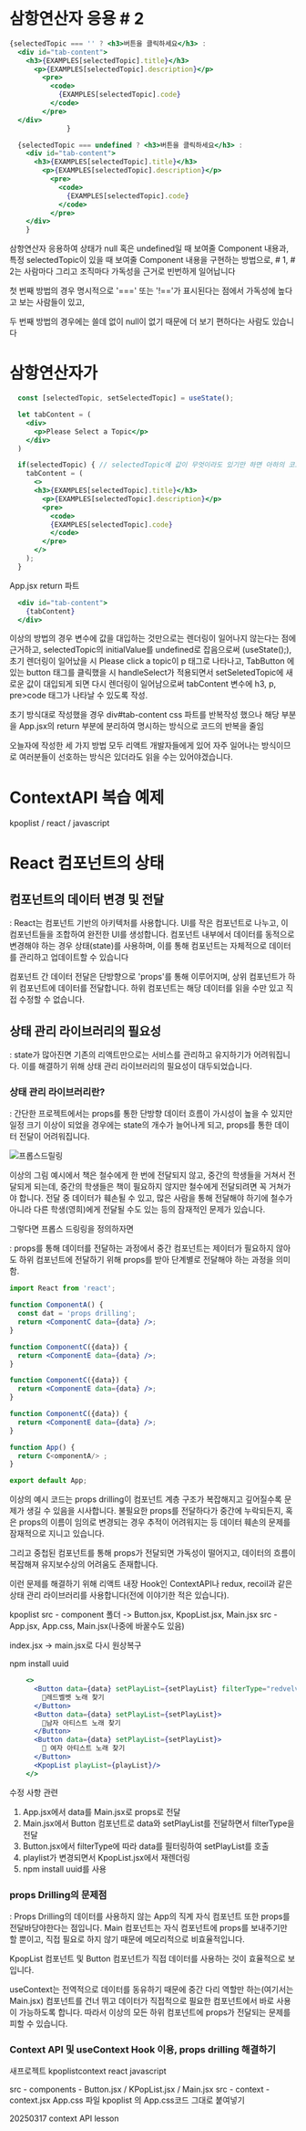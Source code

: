 # 삼항연산자 응용 # 2

```jsx
{selectedTopic === '' ? <h3>버튼을 클릭하세요</h3> : 
  <div id="tab-content">
    <h3>{EXAMPLES[selectedTopic].title}</h3>
      <p>{EXAMPLES[selectedTopic].description}</p>
        <pre>
          <code>
            {EXAMPLES[selectedTopic].code}
          </code>
        </pre>
  </div>
              }
```
```jsx
  {selectedTopic === undefined ? <h3>버튼을 클릭하세요</h3> : 
    <div id="tab-content">
      <h3>{EXAMPLES[selectedTopic].title}</h3>
        <p>{EXAMPLES[selectedTopic].description}</p>
          <pre>
            <code>
              {EXAMPLES[selectedTopic].code}
            </code>
          </pre>
    </div>
    }
```

삼항연산자 응용하여 상태가 null 혹은 undefined일 때 보여줄 Component 내용과, 특정 selectedTopic이 있을 때 보여줄 Component 내용을 구현하는 방법으로, # 1, # 2는 사람마다 그리고 조직마다 가독성을 근거로 빈번하게 일어납니다

첫 번째 방법의 경우 명시적으로 '===' 또는 '!=='가 표시된다는 점에서 가독성에 높다고 보는 사람들이 있고,

두 번째 방법의 경우에는 쓸데 없이 null이 없기 때문에 더 보기 편하다는 사람도 있습니다

# 삼항연산자가

```jsx
  const [selectedTopic, setSelectedTopic] = useState();

  let tabContent = (
    <div>
      <p>Please Select a Topic</p>
    </div>  
  ) 

  if(selectedTopic) { // selectedTopic에 값이 무엇이라도 있기만 하면 아하의 코드가 실행
    tabContent = (
      <>
      <h3>{EXAMPLES[selectedTopic].title}</h3>
        <p>{EXAMPLES[selectedTopic].description}</p>
        <pre>
          <code>
          {EXAMPLES[selectedTopic].code}
          </code>
        </pre>
      </>
    );
  }
```
App.jsx return 파트
```jsx
  <div id="tab-content">
    {tabContent}
  </div>
```

이상의 방법의 경우 변수에 값을 대입하는 것만으로는 렌더링이 일어나지 않는다는 점에 근거하고, 
selectedTopic의 initialValue를 undefined로 잡음으로써 (useState();),
초기 렌더링이 일어났을 시 Please click a topic이 p 태그로 나타나고,
TabButton 에 있는 button 태그를 클릭했을 시 handleSelect가 적용되면서 setSeletedTopic에 새로운 값이 대입되게 되면 다시 렌더링이 일어남으로써 tabContent 변수에 h3, p, pre>code 태그가 나타날 수 있도록 작성.

초기 방식대로 작성했을 경우 div#tab-content css 파트를 반복작성 했으나 해당 부분을 App.jsx의 return 부분에 분리하여 명시하는 방식으로 코드의 반복을 줄임

오늘자에 작성한 세 가지 방법 모두 리액트 개발자들에게 있어 자주 일어나는 방식이므로 여러분들이 선호하는 방식은 있더라도 읽을 수는 있어야겠습니다.

# ContextAPI 복습 예제
kpoplist / react / javascript

# React 컴포넌트의 상태

## 컴포넌트의 데이터 변경 및 전달

: React는 컴포넌트 기반의 아키텍처를 사용합니다. UI를 작은 컴포넌트로 나누고, 이 컴포넌트들을 조합하여 완전한 UI를 생성합니다. 컴포넌트 내부에서 데이터를 동적으로 변경해야 하는 경우 상태(state)를 사용하며, 이를 통해 컴포넌트는 자체적으로 데이터를 관리하고 업데이트할 수 있습니다

컴포넌트 간 데이터 전달은 단방향으로 'props'를 통해 이루어지며, 상위 컴포넌트가 하위 컴포넌트에 데이터를 전달합니다. 하위 컴포넌트는 해당 데이터를 읽을 수만 있고 직접 수정할 수 없습니다.

## 상태 관리 라이브러리의 필요성

: state가 많아진면 기존의 리액트만으로는 서비스를 관리하고 유지하기가 어려워집니다. 이를 해결하기 위해 상태 관리 라이브러리의 필요성이 대두되었습니다.

### 상태 관리 라이브러리란?

: 간단한 프로젝트에서는 props를 통한 단방향 데이터 흐름이 가시성이 높을 수 있지만 일정 크기 이상이 되었을 경우에는 state의 개수가 늘어나게 되고, props를 통한 데이터 전달이 어려워집니다.

![프롭스드릴링](./propsDrilling01.png)

이상의 그림 예시에서 책은 철수에게 한 번에 전달되지 않고, 중간의 학생들을 거쳐서 전달되게 되는데, 중간의 학생들은 책이 필요하지 않지만 철수에게 전달되려면 꼭 거쳐가야 합니다. 전달 중 데이터가 훼손될 수 있고, 많은 사람을 통해 전달해야 하기에 철수가 아니라 다른 학생(영희)에게 전달될 수도 있는 등의 잠재적인 문제가 있습니다.

그렇다면 프롭스 드링링을 정의하자면

: props를 통해 데이터를 전달하는 과정에서 중간 컴포넌트는 제이터가 필요하지 않아도 하위 컴포넌트에 전달하기 위해 props를 받아 단계별로 전달해야 하는 과정을 의미함.

```jsx
import React from 'react';

function ComponentA() {
  const dat = 'props drilling';
  return <ComponentC data={data} />;
}

function ComponentC({data}) {
  return <ComponentE data={data} />;
}

function ComponentC({data}) {
  return <ComponentE data={data} />;
}

function ComponentC({data}) {
  return <ComponentE data={data} />;
}

function App() {
  return C<omponentA/> ;
}

export default App;
```
이상의 예시 코드는 props drilling이 컴포넌트 계층 구조가 복잡해지고 깊어질수록 문제가 생길 수 있음을 시사합니다. 불필요한 props를 전달하다가 중간에 누락되든지, 혹은 props의 이름이 임의로 변경되는 경우 추적이 어려워지는 등 데이터 훼손의 문제를 잠재적으로 지니고 있습니다.

그리고 중첩된 컴포넌트를 통해 props가 전달되면 가독성이 떨어지고, 데이터의 흐름이 복잡해져 유지보수상의 어려움도 존재합니다.

이런 문제를 해결하기 위해 리액트 내장 Hook인 ContextAPI나  redux, recoil과 같은 상태 관리 라이브러리를 사용합니다(전에 이야기한 적은 있습니다).

kpoplist
src - component 폴더 -> Button.jsx, KpopList.jsx, Main.jsx
src - App.jsx, App.css, Main.jsx(나중에 바꿀수도 있음)

index.jsx -> main.jsx로 다시 원상복구

npm install uuid

```jsx
    <>
      <Button data={data} setPlayList={setPlayList} filterType="redvelvet">
        📌레드벨벳 노래 찾기
      </Button>
      <Button data={data} setPlayList={setPlayList}>
        📌남자 아티스트 노래 찾기
      </Button>
      <Button data={data} setPlayList={setPlayList}>
        📌 여자 아티스트 노래 찾기
      </Button>
      <KpopList playList={playList}/>
    </>
```

수정 사항 관련

1. App.jsx에서 data를 Main.jsx로 props로 전달
2. Main.jsx에서 Button 컴포넌트로 data와 setPlayList를 전달하면서 filterType을 전달
3. Button.jsx에서 filterType에 따라 data를 필터링하여 setPlayList를 호출
4. playlist가 변경되면서 KpopList.jsx에서 재렌더링
5. npm install uuid를 사용

### props Drilling의 문제점

: Props Drilling의 데이터를 사용하지 않는 App의 직계 자식 컴포넌트 또한 props를 전달바당야한다는 점입니다. Main 컴포넌트는 자식 컴포넌트에 props를 보내주기만 할 뿐이고, 직접 필요로 하지 않기 때문에 메모리적으로 비효율적입니다.

KpopList 컴포넌트 및 Button 컴포넌트가 직접 데이터를 사용하는 것이 효율적으로 보입니다.

useContext는 전역적으로 데이터를 동유하기 때문에 중간 다리 역할만 하는(여기서는 Main.jsx) 컴포넌트를 건너 뛰고 데이터가 직접적으로 필요한 컴포넌트에서 바로 사용이 가능하도록 합니다. 따라서 이상의 모든 하위 컴포넌트에 props가 전달되는 문제를 피할 수 있습니다.

### Context API 및 useContext Hook 이용, props drilling 해결하기

새프로젝트
kpoplistcontext
react
javascript

src - components - Button.jsx / KPopList.jsx / Main.jsx
src - context - context.jsx
App.css 파일 kpoplist 의 App.css코드 그대로 붙여넣기

20250317 context API lesson